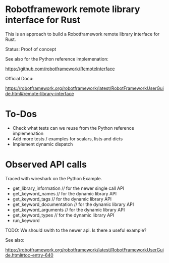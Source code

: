 
Robotframework remote library interface for Rust
================================================

This is an approach to build a Robotframework remote library interface for Rust.

Status: Proof of concept

See also for the Python reference implemenation:

https://github.com/robotframework/RemoteInterface

Official Docu:

https://robotframework.org/robotframework/latest/RobotFrameworkUserGuide.html#remote-library-interface

To-Dos
======

- Check what tests can we reuse from the Python reference implemenation
- Add more tests / examples for scalars, lists and dicts
- Implement dynamic dispatch

Observed API calls
==================

Traced with wireshark on the Python Example.

- get_library_information // for the newer single call API
- get_keyword_names // for the dynamic library API
- get_keyword_tags // for the dynamic library API
- get_keyword_documentation // for the dynamic library API
- get_keyword_arguments  // for the dynamic library API
- get_keyword_types // for the dynamic library API
- run_keyword

TODO: We should swith to the newer api. Is there a useful example?

See also:

https://robotframework.org/robotframework/latest/RobotFrameworkUserGuide.html#toc-entry-640
